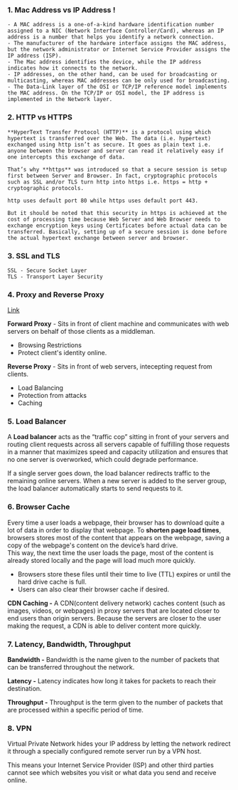 ### **1. Mac Address vs IP Address !**

    - A MAC address is a one-of-a-kind hardware identification number assigned to a NIC (Network Interface Controller/Card), whereas an IP address is a number that helps you identify a network connection.
    - The manufacturer of the hardware interface assigns the MAC address, but the network administrator or Internet Service Provider assigns the IP address (ISP).
    - The Mac address identifies the device, while the IP address indicates how it connects to the network.
    - IP addresses, on the other hand, can be used for broadcasting or multicasting, whereas MAC addresses can be only used for broadcasting.
    - The Data-Link layer of the OSI or TCP/IP reference model implements the MAC address. On the TCP/IP or OSI model, the IP address is implemented in the Network layer.

### **2. HTTP vs HTTPS**

    **HyperText Transfer Protocol (HTTP)** is a protocol using which hypertext is transferred over the Web. The data (i.e. hypertext) exchanged using http isn’t as secure. It goes as plain text i.e. anyone between the browser and server can read it relatively easy if one intercepts this exchange of data.

    That’s why **https** was introduced so that a secure session is setup first between Server and Browser. In fact, cryptographic protocols such as SSL and/or TLS turn http into https i.e. https = http + cryptographic protocols.

    http uses default port 80 while https uses default port 443.

    But it should be noted that this security in https is achieved at the cost of processing time because Web Server and Web Browser needs to exchange encryption keys using Certificates before actual data can be transferred. Basically, setting up of a secure session is done before the actual hypertext exchange between server and browser.

### **3. SSL and TLS**

    SSL - Secure Socket Layer
    TLS - Transport Layer Security

### **4. Proxy and Reverse Proxy**

[Link](https://www.cloudflare.com/en-gb/learning/cdn/glossary/reverse-proxy/)

**Forward Proxy** - Sits in front of client machine and communicates with web servers on behalf of those clients as a middleman.
- Browsing Restrictions
- Protect client's identity online.

**Reverse Proxy** - Sits in front of web servers, intecepting request from clients.
- Load Balancing
- Protection from attacks
- Caching

### **5. Load Balancer**

A **Load balancer** acts as the “traffic cop” sitting in front of your servers and routing client requests across all servers capable of fulfilling those requests in a manner that maximizes speed and capacity utilization and ensures that no one server is overworked, which could degrade performance.

If a single server goes down, the load balancer redirects traffic to the remaining online servers. When a new server is added to the server group, the load balancer automatically starts to send requests to it.

### **6. Browser Cache**

Every time a user loads a webpage, their browser has to download quite a lot of data in order to display that webpage. To **shorten page load times**, browsers stores most of the content that appears on the webpage, saving a copy of the webpage's content on the device’s hard drive.  
This way, the next time the user loads the page, most of the content is already stored locally and the page will load much more quickly.

- Browsers store these files until their time to live (TTL) expires or until the hard drive cache is full.
- Users can also clear their browser cache if desired.

**CDN Caching -** A CDN(content delivery network) caches content (such as images, videos, or webpages) in proxy servers that are located closer to end users than origin servers. Because the servers are closer to the user making the request, a CDN is able to deliver content more quickly.

### **7. Latency, Bandwidth, Throughput**

**Bandwidth -** Bandwidth is the name given to the number of packets that can be transferred throughout the network.

**Latency -** Latency indicates how long it takes for packets to reach their destination.

**Throughput -** Throughput is the term given to the number of packets that are processed within a specific period of time.

### **8. VPN**

Virtual Private Network hides your IP address by letting the network redirect it through a specially configured remote server run by a VPN host.

This means your Internet Service Provider (ISP) and other third parties cannot see which websites you visit or what data you send and receive online. 